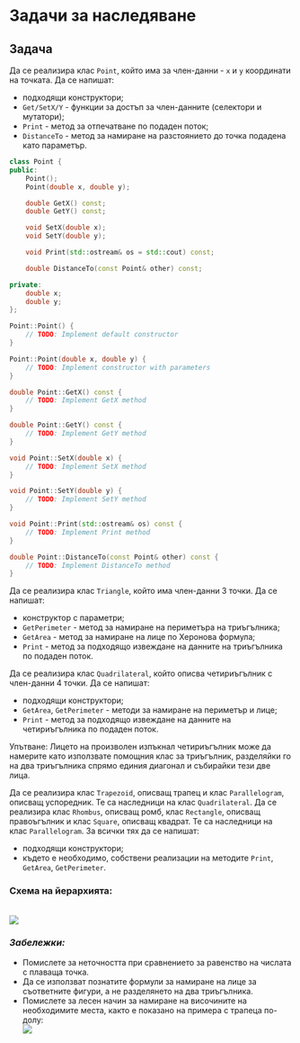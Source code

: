 # Задачи за наследяване

## Задача 
Да се реализира клас `Point`, който има за член-данни - `x` и `y` координати на точката.
Да се напишат: 
- подходящи конструктори;
- `Get/SetX/Y` - функции за достъп за член-данните (селектори и мутатори);
- `Print` - метод за отпечатване по подаден поток;
- `DistanceTo` - метод за намиране на разстоянието до точка подадена като параметър.

```cpp
class Point {
public:
    Point();
    Point(double x, double y);

    double GetX() const;
    double GetY() const;

    void SetX(double x);
    void SetY(double y);

    void Print(std::ostream& os = std::cout) const;

    double DistanceTo(const Point& other) const;

private:
    double x; 
    double y; 
};

Point::Point() {
    // TODO: Implement default constructor
}

Point::Point(double x, double y) {
    // TODO: Implement constructor with parameters
}

double Point::GetX() const {
    // TODO: Implement GetX method
}

double Point::GetY() const {
    // TODO: Implement GetY method
}

void Point::SetX(double x) {
    // TODO: Implement SetX method
}

void Point::SetY(double y) {
    // TODO: Implement SetY method
}

void Point::Print(std::ostream& os) const {
    // TODO: Implement Print method
}

double Point::DistanceTo(const Point& other) const {
    // TODO: Implement DistanceTo method
}
```

Да се реализира клас `Triangle`, който има член-данни 3 точки.
Да се напишат:
- конструктор с параметри;
- `GetPerimeter` - метод за намиране на периметъра на триъгълника;
- `GetArea` - метод за намиране на лице по Херонова формула;
- `Print` - метод за подходящо извеждане на данните на триъгълника по подаден поток.

Да се реализира клас `Quadrilateral`, който описва четириъгълник с член-данни 4 точки.
Да се напишат: 
- подходящи конструктори;
- `GetArea`, `GetPerimeter` - методи за намиране на периметър и лице;
- `Print` - метод за подходящо извеждане на данните на четириъгълника по подаден поток. 

Упътване: Лицето на произволен изпъкнал четириъгълник може да намерите като използвате помощния клас за триъгълник, разделяйки го на два триъгълника спрямо единия диагонал и събирайки тези две лица.

Да се реализира клас `Trapezoid`, описващ трапец и клас `Parallelogram`, описващ успоредник. Те са наследници на клас `Quadrilateral`. 
Да се реализира клас `Rhombus`, описващ ромб, клас `Rectangle`, описващ правоъгълник и клас `Square`, описващ квадрат. Те са наследници на клас `Parallelogram`. 
За всички тях да се напишат: 
- подходящи конструктори;
- където е необходимо, собствени реализации на методите `Print`, `GetArea`, `GetPerimeter`.
### Схема на йерархията:
<br>![](https://github.com/xKrashx/Object_Oriented_Programming/blob/main/Practicum/Week%2009/img/Hierarchy.png?raw=true)

### ***Забележки:*** 
- Помислете за неточността при сравнението за равенство на числата с плаваща точка.
- Да се използват познатите формули за намиране на лице за съответните фигури, а не разделянето на два триъгълника.
- Помислете за лесен начин за намиране на височините на необходимите места, както е показано на примера с трапеца по-долу:
<br>![](https://github.com/xKrashx/Object_Oriented_Programming/blob/main/Practicum/Week%2009/img/Height.png)


